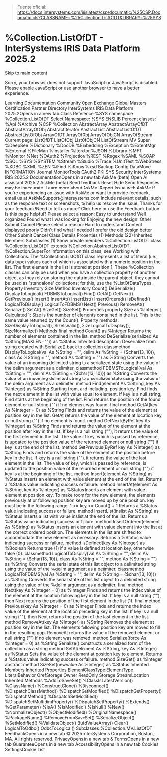 > Fuente oficial: https://docs.intersystems.com/irislatest/csp/documatic/%25CSP.Documatic.cls?CLASSNAME=%25Collection.ListOfDT&LIBRARY=%25SYS

# %Collection.ListOfDT - InterSystems IRIS Data Platform 2025.2

Skip to main content
<link rel="stylesheet" id="noscriptstylesheet" type="text/css" href="https://docs.intersystems.com/irislatest/csp/docbook/noscriptstyles.css">
<div class="noscriptbanner" data-swiftype-index="false"><p>Sorry, your browser does not support JavaScript or JavaScript is disabled. Please enable JavaScript or use another browser to have a better experience.</p></div>
Learning
Documentation
Community
Open Exchange
Global Masters
Certification
Partner Directory
InterSystems IRIS Data Platform 2025.2Opens in a new tab
Class Reference
%SYS namespace
%Collection.ListOfDT
Select Namespace:
%SYS
ENSLIB
Percent classes:
%Api
%Archive
%CSP
%Collection
AbstractArray
AbstractArrayOfDT
AbstractArrayOfObj
AbstractIterator
AbstractList
AbstractListOfDT
AbstractListOfObj
ArrayOfDT
ArrayOfObj
ArrayOfObjCN
ArrayOfStream
Current page: ListOfDT
ListOfObj
ListOfObjCN
ListOfStream
MV
Super
%DeepSee
%Dictionary
%DocDB
%Embedding
%Exception
%ExtentMgr
%External
%FileMan
%Installer
%Iterator
%JSON
%Library
%MFT
%Monitor
%Net
%OAuth2
%Projection
%REST
%Regex
%SAML
%SOAP
%SQL
%SYS
%SYSTEM
%Stream
%Studio
%Trace
%UnitTest
%WebStress
%XDBC
%XML
%ZEN
%iFind
%iKnow
%xsd
Backup
Config
DataMove
INFORMATION
Journal
MonitorTools
OAuth2
PKI
SYS
Security
InterSystems IRIS 2025.2 DocumentationOpens in a new tab
AskMe (beta)
Open AI assistant
2025.2
AskMe (beta)
Send feedback
Reset
Hide
Send
Responses may be inaccurate. Learn more about AskMe.
Report Issue with AskMe
If you're experiencing an issue with AskMe or want to provide feedback, email us at
AskMeSupport@intersystems.com
Include relevant details, such as the response text or screenshots, to help us resolve the issue.
Thanks for your feedback!Need to tell us more? Click here or use the Feedback button.
Is this page helpful?
Please select a reason:
Easy to understand
Well organized
Found what I was looking for
Enjoying the new design!
Other
Submit
Cancel
Please select a reason:
Hard to understand
Content displayed poorly
Didn't find what I needed
I prefer the old design better
Other
Submit
Cancel
Class Details
Properties (1)
Methods (22)
Inherited Members
Subclasses (1)
 Show private members
%Collection.ListOfDT
class %Collection.ListOfDT extends %Collection.AbstractListOfDT, %Collection.SuperFor information on this class, see
Working with Collections.
The %Collection.ListOfDT class represents a list of literal (i.e., data type) values
each of which is associated with a numeric position in the list.
The first element in the list is stored at position 1.
These %Collection classes can only be used when you have a collection property of another object as they rely on
storing the data inside the parent object, they cannot be used as 'standalone' collections; for this, use the %ListOfDataTypes.
Property Inventory
Size
Method Inventory
Count()
DeSerialize()
DisplayToLogical()
FDBMSToLogical()
Find()
GetAt()
GetNext()
GetPrevious()
Insert()
InsertAt()
InsertList()
InsertOrdered()
IsDefined()
LogicalToDisplay()
LogicalToFDBMS()
Next()
Previous()
RemoveAt()
Serialize()
SetAt()
SizeGet()
SizeSet()
Properties
property Size as %Integer [ Calculated ];
Size is the number of elements contained in the list. This is the same value returned by the Count().
Property methods: SizeDisplayToLogical(), SizeIsValid(), SizeLogicalToDisplay(), SizeNormalize()
Methods
final method Count() as %Integer
Returns the number of elements contained in the list.
method DeSerialize(serialized As %String(MAXLEN="")) as %Status
Inherited description: Deserialize from string created with Serialize() back to collection
classmethod DisplayToLogical(val As %String = "", delim As %String = {$char(13, 10)}, class As %String = "", method As %String = "") as %String
Converts the value of an incoming delimited string to a serialized state
using the value of the delim argument as a delimiter.
classmethod FDBMSToLogical(val As %String = "", delim As %String = {$char(13, 10)}) as %String
Converts the value of an incoming delimited string to a serialized state
using the value of the delim argument as a delimiter.
method Find(element As %String, key As %Integer) as %String
Starting from, and including, position key, Find finds
the next element in the list with value equal to element.
If key is a null string, Find starts at the beginning
of the list.
Find returns the position of the found element or
null string ("") if no element was found.
final method GetAt(key As %Integer = 0) as %String
Finds and returns the value of the element at position
key in the list.
GetAt returns the value of the element at location key
or null string ("") if no element is found.
method GetNext(ByRef key As %Integer) as %String
Finds and returns the value of the element at the position after key
in the list. If key is a null string (""), it returns
the value of the first element in the list.
The value of key, which is passed by reference, is updated to the position
value of the returned element or null string ("") if key
is at the end of the list.
method GetPrevious(ByRef key As %Integer) as %String
Finds and returns the value of the element at the position before key
in the list. If key is a null string (""), it returns
the value of the last element in the list.
The value of key, which is passed by reference, is updated to the position
value of the returned element or null string ("")
if key is at the beginning of the list.
method Insert(element As %String) as %Status
Inserts an element with value element at the end of the list.
Returns a %Status value indicating success or failure.
method InsertAt(element As %String, key As %Integer) as %Status
Inserts an element with value element at position key.
To make room for the new element, the elements previously at or following position
key are moved up by one position.
key must be in the following range:
1 <= key <= Count() + 1
Returns a %Status value indicating success or failure.
method InsertList(inslist As %String) as %Status
Inserts a list with value inslist at the end of the list.
Returns a %Status value indicating success or failure.
method InsertOrdered(element As %String) as %Status
Inserts an element with value element into the list at the correct ordered
position. The elements in the list are shifted to accommodate the new element as necessary.
Returns a %Status value indicating success or failure.
method IsDefined(key As %Integer) as %Boolean
Returns true (1) if a value is defined at location key,
otherwise false (0).
classmethod LogicalToDisplay(val As %String = "", delim As %String = {$char(13, 10)}, class As %String = "", method As %String = "") as %String
Converts the serial state of this list object to a delimited string
using the value of the %delim argument as a delimiter.
classmethod LogicalToFDBMS(val As %String = "", delim As %String = {$char(13, 10)}) as %String
Converts the serial state of this list object to a delimited string
using the value of the %delim argument as a delimiter.
final method Next(key As %Integer = 0) as %Integer
Finds and returns the index value of the element at the location following key in the list.
If key is a null string (""), then Next returns the position of the first element in the list (1).
final method Previous(key As %Integer = 0) as %Integer
Finds and returns the index value of the element at the location preceding key in the list.
If key is a null string (""), then Next returns the position of the last element in the list.
method RemoveAt(key As %Integer) as %String
Removes the element at position key in the list.
The elements following position key are moved to fill in the resulting gap.
RemoveAt returns the value of the removed element or null string ("")
if no element was removed.
method Serialize(force As %Integer = 0) as %String
Serialize() constructs a serialized form of the collection as a string
method SetAt(element As %String, key As %Integer) as %Status
Sets the value of the element at position key to element.
Returns a %Status value indicating success or failure.
method SizeGet() as %Integer
abstract method SizeSet(newvalue As %Integer) as %Status
Inherited Members
Inherited Properties
ElementClassType
ElementType
LiteralBehavior
OrefStorage
Owner
ReadOnly
Storage
StreamLocation
Inherited Methods
%AddToSaveSet()
%ClassIsLatestVersion()
%ClassName()
%ConstructClone()
%Disconnect()
%DispatchClassMethod()
%DispatchGetModified()
%DispatchGetProperty()
%DispatchMethod()
%DispatchSetModified()
%DispatchSetMultidimProperty()
%DispatchSetProperty()
%Extends()
%GetParameter()
%IsA()
%IsModified()
%IsNull()
%New()
%NormalizeObject()
%ObjectModified()
%OriginalNamespace()
%PackageName()
%RemoveFromSaveSet()
%SerializeObject()
%SetModified()
%ValidateObject()
BuildValueArray()
Clear()
LogicalToOdbc()
OdbcToLogical()
Subclasses
%Collection.MV.ListOfDT
FeedbackOpens in a new tab
© 2025 InterSystems Corporation, Boston, MA. All rights reserved.
PrivacyOpens in a new tab
 & TermsOpens in a new tab
GuaranteeOpens in a new tab
AccessibilityOpens in a new tab
Cookies SettingsCookie List
